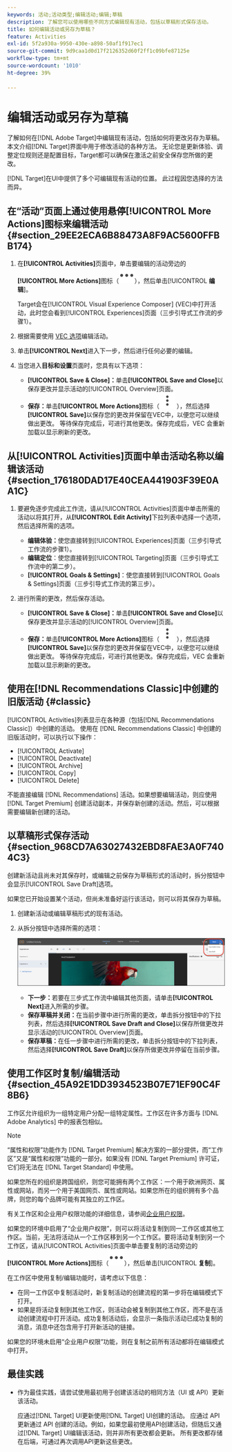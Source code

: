 ```yaml
---
keywords: 活动;活动类型;编辑活动;编辑;草稿
description: 了解您可以使用哪些不同方式编辑现有活动，包括以草稿形式保存活动。
title: 如何编辑活动或另存为草稿？
feature: Activities
exl-id: 5f2a930a-9950-430e-a898-50af1f917ec1
source-git-commit: 9d9caa1d0d17f2126352d60f2ff1c09bfe87125e
workflow-type: tm+mt
source-wordcount: '1010'
ht-degree: 39%

---
```


# 编辑活动或另存为草稿

了解如何在[!DNL Adobe Target]中编辑现有活动，包括如何将更改另存为草稿。 本文介绍[!DNL Target]界面中用于修改活动的各种方法。 无论您是更新体验、调整定位规则还是配置目标，Target都可以确保在激活之前安全保存您所做的更改。

[!DNL Target]在UI中提供了多个可编辑现有活动的位置。 此过程因您选择的方法而异。

## 在“活动”页面上通过使用悬停[!UICONTROL More Actions]图标来编辑活动 {#section_29EE2ECA6B88473A8F9AC5600FFBB174}

1. 在&#x200B;**[!UICONTROL Activities]**&#x200B;页面中，单击要编辑的活动旁边的&#x200B;**[!UICONTROL More Actions]**&#x200B;图标（![更多操作图标](/help/main/assets/icons/MoreSmall.svg)），然后单击&#x200B;[!UICONTROL **编辑**]。

   Target会在[!UICONTROL Visual Experience Composer] (VEC)中打开活动，此时您会看到[!UICONTROL Experiences]页面（三步引导式工作流的步骤1）。

1. 根据需要使用 [VEC 选项](/help/main/c-experiences/c-visual-experience-composer/viztarget-options.md)编辑活动。

1. 单击&#x200B;**[!UICONTROL Next]**&#x200B;进入下一步，然后进行任何必要的编辑。

1. 当您进入&#x200B;**目标和设置**&#x200B;页面时，您具有以下选项：

   * **[!UICONTROL Save & Close]：**&#x200B;单击&#x200B;**[!UICONTROL Save and Close]**&#x200B;以保存更改并显示活动的[!UICONTROL Overview]页面。
   * **保存：**&#x200B;单击&#x200B;**[!UICONTROL More Actions]**&#x200B;图标（![更多操作图标](/help/main/assets/icons/MoreSmallListVert.svg) ），然后选择&#x200B;**[!UICONTROL Save]**&#x200B;以保存您的更改并保留在VEC中，以便您可以继续做出更改。 等待保存完成后，可进行其他更改。保存完成后，VEC 会重新加载以显示刷新的更改。

## 从[!UICONTROL Activities]页面中单击活动名称以编辑该活动 {#section_176180DAD17E40CEA441903F39E0AA1C}

1. 要避免逐步完成此工作流，请从[!UICONTROL Activities]页面中单击所需的活动以将其打开，从&#x200B;**[!UICONTROL Edit Activity]**&#x200B;下拉列表中选择一个选项，然后选择所需的选项。

   * **编辑体验：**&#x200B;使您直接转到[!UICONTROL Experiences]页面（三步引导式工作流的步骤1）。
   * **编辑定位**：使您直接转到[!UICONTROL Targeting]页面（三步引导式工作流中的第二步）。
   * **[!UICONTROL Goals & Settings]**：使您直接转到[!UICONTROL Goals & Settings]页面（三步引导式工作流的第三步）。

1. 进行所需的更改，然后保存活动。

   * **[!UICONTROL Save & Close]：**&#x200B;单击&#x200B;**[!UICONTROL Save and Close]**&#x200B;以保存更改并显示活动的[!UICONTROL Overview]页面。
   * **保存：**&#x200B;单击&#x200B;**[!UICONTROL More Actions]**&#x200B;图标（![更多操作图标](/help/main/assets/icons/MoreSmallListVert.svg) ），然后选择&#x200B;**[!UICONTROL Save]**&#x200B;以保存您的更改并保留在VEC中，以便您可以继续做出更改。 等待保存完成后，可进行其他更改。保存完成后，VEC 会重新加载以显示刷新的更改。

## 使用在[!DNL Recommendations Classic]中创建的旧版活动 {#classic}

[!UICONTROL Activities]列表显示在各种源（包括[!DNL Recommendations Classic]）中创建的活动。 使用在 [!DNL Recommendations Classic] 中创建的旧版活动时，可以执行以下操作：

* [!UICONTROL Activate]
* [!UICONTROL Deactivate]
* [!UICONTROL Archive]
* [!UICONTROL Copy]
* [!UICONTROL Delete]

不能直接编辑 [!DNL Recommendations] 活动。如果想要编辑活动，则应使用 [!DNL Target Premium] 创建活动副本，并保存新创建的活动。然后，可以根据需要编辑新创建的活动。

## 以草稿形式保存活动 {#section_968CD7A63027432EBD8FAE3A0F7404C3}

创建新活动且尚未对其保存时，或编辑之前保存为草稿形式的活动时，拆分按钮中会显示[!UICONTROL Save Draft]选项。

如果您已开始设置某个活动，但尚未准备好运行该活动，则可以将其保存为草稿。

1. 创建新活动或编辑草稿形式的现有活动。
1. 从拆分按钮中选择所需的选项：

   ![保存草稿](/help/main/c-activities/assets/save_draft.png)

   * **下一步：**&#x200B;若要在三步式工作流中编辑其他页面，请单击&#x200B;**[!UICONTROL Next]**&#x200B;进入所需的步骤。
   * **保存草稿并关闭：**&#x200B;在当前步骤中进行所需的更改，单击拆分按钮中的下拉列表，然后选择&#x200B;**[!UICONTROL Save Draft and Close]**&#x200B;以保存所做更改并显示活动的[!UICONTROL Overview]页面。
   * **保存草稿：**&#x200B;在任一步骤中进行所需的更改，单击拆分按钮中的下拉列表，然后选择&#x200B;**[!UICONTROL Save Draft]**&#x200B;以保存所做更改并停留在当前步骤。

## 使用工作区时复制/编辑活动 {#section_45A92E1DD3934523B07E71EF90C4F8B6}

工作区允许组织为一组特定用户分配一组特定属性。工作区在许多方面与 [!DNL Adobe Analytics] 中的报表包相似。

>[!NOTE]
>
>“属性和权限”功能作为 [!DNL Target Premium] 解决方案的一部分提供，而“工作区”又是“属性和权限”功能的一部分。如果没有 [!DNL Target Premium] 许可证，它们将无法在 [!DNL Target Standard] 中使用。

如果您所在的组织是跨国组织，则您可能拥有两个工作区：一个用于欧洲网页、属性或网站，而另一个用于美国网页、属性或网站。如果您所在的组织拥有多个品牌，则您的每个品牌可能有其独立的工作区。

有关工作区和企业用户权限功能的详细信息，请参阅[企业用户权限](/help/main/administrating-target/c-user-management/property-channel/property-channel.md#concept_E396B16FA2024ADBA27BC056138F9838)。

如果您的环境中启用了“企业用户权限”，则可以将活动复制到同一工作区或其他工作区。当前，无法将活动从一个工作区移到另一个工作区。要将活动复制到另一个工作区，请从[!UICONTROL Activities]页面中单击要复制的活动旁边的&#x200B;**[!UICONTROL More Actions]**&#x200B;图标（![更多操作图标](/help/main/assets/icons/MoreSmall.svg)），然后单击&#x200B;[!UICONTROL **复制**]。

在工作区中使用复制/编辑功能时，请考虑以下信息：

* 在同一工作区中复制活动时，新复制活动的创建流程的第一步将在编辑模式下打开。
* 如果是将活动复制到其他工作区，则活动会被复制到其他工作区，而不是在活动创建流程中打开活动。成功复制活动后，会显示一条指示活动已成功复制的消息，消息中还包含用于打开新活动的链接。

如果您的环境未启用“企业用户权限”功能，则在复制之前所有活动都将在编辑模式中打开。

## 最佳实践

* 作为最佳实践，请尝试使用最初用于创建该活动的相同方法（UI 或 API）更新该活动。

  应通过[!DNL Target] UI更新使用[!DNL Target] UI创建的活动。 应通过 API 更新通过 API 创建的活动。例如，如果您最初使用API创建活动，但随后又通过[!DNL Target] UI编辑该活动，则并非所有更改都会更新。 所有更改都存储在后端，可通过再次调用API更新这些更改。


